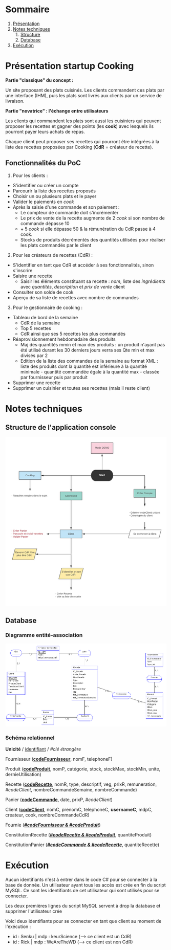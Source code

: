 # Sommaire

1. [Présentation](#intro)
2. [Notes techniques](#notes)
    1. [Structure](#structure)
    2. [Database](#db)
3. [Exécution](#exe)

# Présentation startup Cooking <a name="intro"></a>

**Partie "classique" du concept :**

Un site proposant des plats cuisinés. Les clients commandent ces plats par une interface (IHM), puis les plats sont livrés aux clients par un service de livraison.

**Partie "novatrice" : l'échange entre utilisateurs**

Les clients qui commandent les plats sont aussi les cuisiniers qui peuvent proposer les recettes et gagner des points (les **cook**) avec lesquels ils pourront payer leurs achats de repas.

Chaque client peut proposer ses recettes qui pourront être intégrées à la liste des recettes proposées par Cooking (**CdR** = créateur de recette).

## Fonctionnalités du PoC

1. Pour les clients :
* S'identifier ou créer un compte
* Parcourir la liste des recettes proposés
* Choisir un ou plusieurs plats et le payer
* Valider le paiements en *cook*
* Après la saisie d'une commande et son paiement :
    * Le compteur de commande doit s'incrémenter
    * Le prix de vente de la recette augmente de 2 *cook* si son nombre de commande dépasse 10
    * \+ 5 *cook* si elle dépasse 50 & la rémunération du CdR passe à 4 cook.
    * Stocks de produits décrémentés des quantités utilisées pour réaliser les plats commandés par le client

2. Pour les créateurs de recettes (CdR) :
* S'identifier en tant que CdR et accéder à ses fonctionnalités, sinon s'inscrire
* Saisire une recette
    * Saisir les éléments constituant sa recette : *nom*, liste des *ingrédients* avec *quantités*, *description* et *prix de vente* client
* Consulter son solde de cook
* Aperçu de sa liste de recettes avec nombre de commandes

3. Pour le gestionnaire de cooking :
* Tableau de bord de la semaine
    * CdR de la semaine
    * Top 5 recettes
    * CdR ainsi que ses 5 recettes les plus commandés
* Réaprovisionnement hebdomadaire des produits
    * Maj des quantités mmin et max des produits : un produit n'ayant pas été utilisé durant les 30 derniers jours verra ses Qte min et max divisés par 2
    * Edition de la liste des commandes de la semaine au format XML : liste des produits dont la quantité est inférieure à la quantité minimale - quantité commandée égale à la quantité max - classée par fournisseur puis par produit
* Supprimer une recette
* Supprimer un cuisinier et toutes ses recettes (mais il reste client)

# Notes techniques <a name="notes"></a>

## Structure de l'application console <a name="structure"></a>

![Structure](./Rapport_et_complements/Fonctionnement-Cooking.jpg "Structure")

## Database <a name="db"></a>

### Diagramme entité-association

![Diagramme EA](./Rapport_et_complements/DiagrammeEA-Cooking.PNG "Diagramme EA")

### Schéma relationnel

**Unicité** / <u>identifiant</u> / *#clé étrangère*

Fournisseur (<u>**codeFournisseur**</u>, nomF, telephoneF)

Produit (<u>**codeProduit**</u>, nomP, catégorie, stock, stockMax, stockMin, unite, dernieUtilisation)

Recette (<u>**codeRecette**</u>, nomR, type, descriptif, veg, prixR, remuneration, *#codeClient*, nombreCommandeSemaine, nombreCommande)

Panier (<u>**codeCommande**</u>, date, prixP, *#codeClient*)

Client (<u>**codeClient**</u>, nomC, prenomC, telephoneC, **usernameC**, mdpC, createur, cook, nombreCommandeCdR)

Fournie (<u>***#codeFournisseur & #codeProduit***</u>)

ConstitutionRecette (<u>***#codeRecette & #codeProduit***</u>, quantiteProduit)

ConstitutionPanier (<u>***#codeCommande & #codeRecette***</u>, quantiteRecette)

# Exécution <a name="exe"></a>

Aucun identifiants n'est à entrer dans le code C# pour se connecter à la base de donnée.
Un utilisateur ayant tous les accès est crée en fin du script MySQL.
Ce sont les identifiants de cet utilisateur qui sont utilisés pour se connecter.

Les deux premières lignes du script MySQL servent à drop la database et supprimer l'utilisateur crée

Voici deux identifiants pour se connecter en tant que client au moment de l'exécution :
* id : Senku | mdp : keurScience (--> ce client est un CdR)
* id : Rick  | mdp : WeAreTheWD  (--> ce client est non CdR)